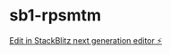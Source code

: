 # sb1-rpsmtm

[Edit in StackBlitz next generation editor ⚡️](https://stackblitz.com/~/github.com/talhaisik/sb1-rpsmtm)